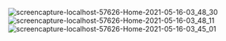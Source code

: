 ![screencapture-localhost-57626-Home-2021-05-16-03_48_30](https://user-images.githubusercontent.com/80150887/118394559-39bbea00-b5fa-11eb-8bd1-52838561575f.png)
![screencapture-localhost-57626-Home-2021-05-16-03_48_11](https://user-images.githubusercontent.com/80150887/118394563-3cb6da80-b5fa-11eb-93f1-2bb1bc9fcec0.png)
![screencapture-localhost-57626-Home-2021-05-16-03_45_01](https://user-images.githubusercontent.com/80150887/118394565-40e2f800-b5fa-11eb-97f5-20b032d68023.png)
